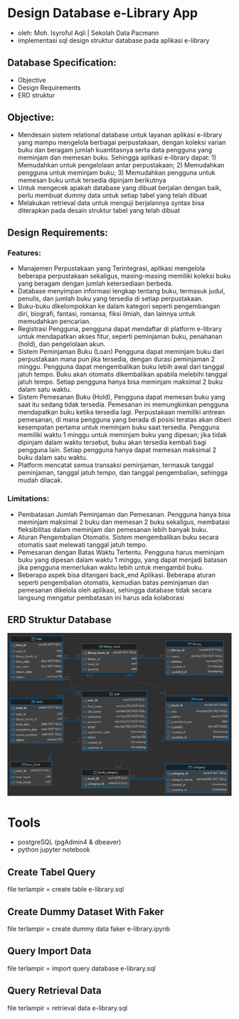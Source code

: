 # Design Database e-Library App
- oleh: Moh. Isyroful Aqli | Sekolah Data Pacmann
- implementasi sql design struktur database pada aplikasi e-library

## Database Specification:
- Objective
- Design Requirements
- ERD struktur

## Objective:
- Mendesain sistem relational database untuk layanan aplikasi e-library yang mampu mengelola berbagai perpustakaan, dengan koleksi varian buku dan beragam jumlah kuantitasnya serta data pengguna yang meminjam dan memesan buku. Sehingga aplikasi e-library dapat: 1) Memudahkan untuk pengelolaan antar perpustakaan; 2) Memudahkan pengguna untuk meminjam buku; 3) Memudahkan pengguna untuk memesan buku untuk tersedia dipinjam berikutnya
- Untuk mengecek apakah database yang dibuat berjalan dengan baik, perlu membuat dummy data untuk setiap tabel yang telah dibuat
- Melakukan retrieval data untuk menguji berjalannya syntax bisa diterapkan pada desain struktur tabel yang telah dibuat

## Design Requirements:
### Features: 
- Manajemen Perpustakaan yang Terintegrasi, aplikasi mengelola beberapa perpustakaan sekaligus, masing-masing memiliki koleksi buku yang beragam dengan jumlah ketersediaan berbeda.
- Database menyimpan informasi lengkap tentang buku, termasuk judul, penulis, dan jumlah buku yang tersedia di setiap perpustakaan.
- Buku-buku dikelompokkan ke dalam kategori seperti pengembangan diri, biografi, fantasi, romansa, fiksi ilmiah, dan lainnya untuk memudahkan pencarian.
- Registrasi Pengguna, pengguna dapat mendaftar di platform e-library untuk mendapatkan akses fitur, seperti peminjaman buku, penahanan (hold), dan pengelolaan akun.
- Sistem Peminjaman Buku (Loan) Pengguna dapat meminjam buku dari perpustakaan mana pun jika tersedia, dengan durasi peminjaman 2 minggu. Pengguna dapat mengembalikan buku lebih awal dari tanggal jatuh tempo. Buku akan otomatis dikembalikan apabila melebihi tanggal jatuh tempo. Setiap pengguna hanya bisa meminjam maksimal 2 buku dalam satu waktu.
- Sistem Pemesanan Buku (Hold), Pengguna dapat memesan buku yang saat itu sedang tidak tersedia. Pemesanan ini memungkinkan pengguna mendapatkan buku ketika tersedia lagi. Perpustakaan memiliki antrean pemesanan, di mana pengguna yang berada di posisi teratas akan diberi kesempatan pertama untuk meminjam buku saat tersedia. Pengguna memiliki waktu 1 minggu untuk meminjam buku yang dipesan; jika tidak dipinjam dalam waktu tersebut, buku akan tersedia kembali bagi pengguna lain. Setiap pengguna hanya dapat memesan maksimal 2 buku dalam satu waktu.
- Platform mencatat semua transaksi peminjaman, termasuk tanggal peminjaman, tanggal jatuh tempo, dan tanggal pengembalian, sehingga mudah dilacak.

### Limitations:
- Pembatasan Jumlah Peminjaman dan Pemesanan. Pengguna hanya bisa meminjam maksimal 2 buku dan memesan 2 buku sekaligus, membatasi fleksibilitas dalam meminjam dan pemesanan lebih banyak buku.
- Aturan Pengembalian Otomatis. Sistem mengembalikan buku secara otomatis saat melewati tanggal jatuh tempo.
- Pemesanan dengan Batas Waktu Tertentu. Pengguna harus meminjam buku yang dipesan dalam waktu 1 minggu, yang dapat menjadi batasan jika pengguna memerlukan waktu lebih untuk mengambil buku.
- Beberapa aspek bisa ditangani back_end Aplikasi. Beberapa aturan seperti pengembalian otomatis, kemudian batas peminjaman dan pemesanan dikelola oleh aplikasi, sehingga database tidak secara langsung mengatur pembatasan ini harus ada kolaborasi

## ERD Struktur Database
![ERD Diagram](https://github.com/aqli-myproject/database-design-e-library-app-november-2024/blob/master/erd%20e-library.png)


# Tools
- postgreSQL (pgAdmin4 & dbeaver)
- python jupyter notebook

## Create Tabel Query
file terlampir = create table e-library.sql

## Create Dummy Dataset With Faker
file terlampir = create dummy data faker e-library.ipynb

## Query Import Data
file terlampir = import query database e-library.sql

## Query Retrieval Data
file terlampir = retrieval data e-library.sql
